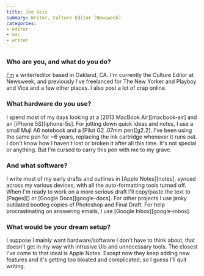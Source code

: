 ```yaml
---
title: Joe Veix
summary: Writer, Culture Editor (Newsweek)
categories:
- editor
- mac
- writer
---
```


### Who are you, and what do you do?

[I'm](http://joeveix.com/ "Joe's website.") a writer/editor based in Oakland, CA. I'm currently the Culture Editor at Newsweek, and previously I've freelanced for The New Yorker and Playboy and Vice and a few other places. I also post a lot of crap online.

### What hardware do you use?

I spend most of my days looking at a [2013 MacBook Air][macbook-air] and an [iPhone 5S][iphone-5s]. For jotting down quick ideas and notes, I use a small Muji A6 notebook and a [Pilot G2 .07mm pen][g2.2]. I've been using the same pen for ~6 years, replacing the ink cartridge whenever it runs out. I don't know how I haven't lost or broken it after all this time. It's not special or anything. But I'm cursed to carry this pen with me to my grave.

### And what software?

I write most of my early drafts and outlines in [Apple Notes][notes], synced across my various devices, with all the auto-formatting tools turned off. When I'm ready to work on a more serious draft I'll copy/paste the text to [Pages][] or [Google Docs][google-docs]. For other projects I use janky outdated bootleg copies of Photoshop and Final Draft. For help procrastinating on answering emails, I use [Google Inbox][google-inbox].

### What would be your dream setup?

I suppose I mainly want hardware/software I don't have to think about, that doesn't get in my way with intrusive UIs and unnecessary tools. The closest I've come to that ideal is Apple Notes. Except now they keep adding new features and it's getting too bloated and complicated, so I guess I'll quit writing.

